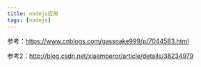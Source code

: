 ```yaml
---
title: nodejs应用
tags: [nodejs]
---
```


参考：https://www.cnblogs.com/gassnake999/p/7044583.html

参考2：http://blog.csdn.net/xiaemperor/article/details/38234979